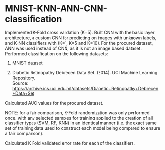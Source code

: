 # MNIST-KNN-ANN-CNN-classification



Implemented K-Fold cross validation (K=5). Built CNN with the basic layer architecture, a custom CNN for predicting on images with unknown labels, and K-NN classifiers with (K=1, K=5 and K=10). For the procured dataset, ANN was used instead of CNN, as it is not an image based dataset. Performed classification on the following datasets: 

1. MNIST dataset 

2. Diabetic Retinopathy Debrecen Data Set. (2014). UCI Machine Learning Repository.   
    Source: https://archive.ics.uci.edu/ml/datasets/Diabetic+Retinopathy+Debrecen+Data+Set

Calculated AUC values for the procured dataset. 

NOTE: for a fair comparison, K-Fold randomization was only performed once, with any selected samples for training applied to the creation of all classifier types (SVM, RF, KNN) in an identical manner (i.e. the exact same set of training data used to construct each model being compared to ensure a fair comparison).

Calculated K Fold validated error rate for each of the classifiers.
